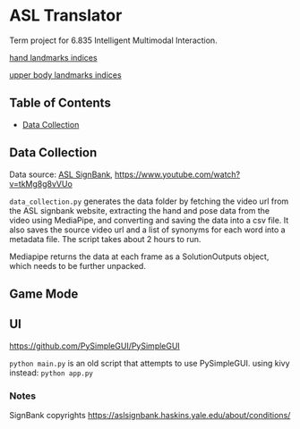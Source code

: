 # ASL Translator

Term project for 6.835 Intelligent Multimodal Interaction.

[hand landmarks indices](https://google.github.io/mediapipe/images/mobile/hand_landmarks.png)

[upper body landmarks indices](https://google.github.io/mediapipe/images/mobile/pose_tracking_upper_body_landmarks.png)

## Table of Contents

- [Data Collection](#data-collection)





## Data Collection

Data source: [ASL SignBank](https://aslsignbank.haskins.yale.edu), https://www.youtube.com/watch?v=tkMg8g8vVUo 

`data_collection.py` generates the data folder by fetching the video url from the ASL signbank website, extracting the hand and pose data from the video using MediaPipe, and converting and saving the data into a csv file. It also saves the source video url and a list of synonyms for each word into a metadata file. The script takes about 2 hours to run.

Mediapipe returns the data at each frame as a SolutionOutputs object, which needs to be further unpacked. 



## Game Mode





## UI

https://github.com/PySimpleGUI/PySimpleGUI

`python main.py` is an old script that attempts to use PySimpleGUI. using kivy instead: `python app.py`





### Notes

SignBank copyrights https://aslsignbank.haskins.yale.edu/about/conditions/

